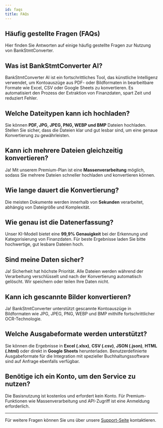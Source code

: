 ```yaml
---
id: faqs
title: FAQs
---
```


## Häufig gestellte Fragen (FAQs)

Hier finden Sie Antworten auf einige häufig gestellte Fragen zur Nutzung von BankStmtConverter.

## Was ist BankStmtConverter AI?

BankStmtConverter AI ist ein fortschrittliches Tool, das künstliche Intelligenz verwendet, um Kontoauszüge aus PDF- oder Bildformaten in bearbeitbare Formate wie Excel, CSV oder Google Sheets zu konvertieren. Es automatisiert den Prozess der Extraktion von Finanzdaten, spart Zeit und reduziert Fehler.

## Welche Dateitypen kann ich hochladen?

Sie können **PDF, JPG, JPEG, PNG, WEBP und BMP** Dateien hochladen. Stellen Sie sicher, dass die Dateien klar und gut lesbar sind, um eine genaue Konvertierung zu gewährleisten.

## Kann ich mehrere Dateien gleichzeitig konvertieren?

Ja! Mit unserem Premium-Plan ist eine **Massenverarbeitung** möglich, sodass Sie mehrere Dateien schneller hochladen und konvertieren können.

## Wie lange dauert die Konvertierung?

Die meisten Dokumente werden innerhalb von **Sekunden** verarbeitet, abhängig von Dateigröße und Komplexität.

## Wie genau ist die Datenerfassung?

Unser KI-Modell bietet eine **99,9% Genauigkeit** bei der Erkennung und Kategorisierung von Finanzdaten. Für beste Ergebnisse laden Sie bitte hochwertige, gut lesbare Dateien hoch.

## Sind meine Daten sicher?

Ja! Sicherheit hat höchste Priorität. Alle Dateien werden während der Verarbeitung verschlüsselt und nach der Konvertierung automatisch gelöscht. Wir speichern oder teilen Ihre Daten nicht.

## Kann ich gescannte Bilder konvertieren?

Ja! BankStmtConverter unterstützt gescannte Kontoauszüge in Bildformaten wie JPG, JPEG, PNG, WEBP und BMP mithilfe fortschrittlicher OCR-Technologie.

## Welche Ausgabeformate werden unterstützt?

Sie können die Ergebnisse in **Excel (.xlsx)**, **CSV (.csv)**, **JSON (.json)**, **HTML (.html)** oder direkt in **Google Sheets** herunterladen. Benutzerdefinierte Ausgabeformate für die Integration mit spezieller Buchhaltungssoftware sind auf Anfrage ebenfalls verfügbar.

## Benötige ich ein Konto, um den Service zu nutzen?

Die Basisnutzung ist kostenlos und erfordert kein Konto. Für Premium-Funktionen wie Massenverarbeitung und API-Zugriff ist eine Anmeldung erforderlich.

---

Für weitere Fragen können Sie uns über unsere [Support-Seite](mailto:support@bankstmtconverter.com) kontaktieren.
